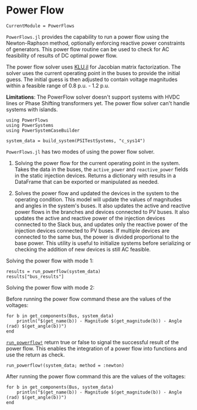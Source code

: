 # Power Flow

```@meta
CurrentModule = PowerFlows
```

`PowerFlows.jl` provides the capability to run a power flow using the Newton-Raphson method, optionally enforcing reactive power constraints of generators. This power flow routine can be used to check for AC feasibility of results of DC optimal power flow.

The power flow solver uses [KLU.jl](https://github.com/JuliaSparse/KLU.jl) for Jacobian matrix factorization. The solver uses the current
operating point in the buses to provide the initial guess. The initial guess is then
adjusted to contain voltage magnitudes within a feasible range of 0.8 p.u. - 1.2 p.u.

**Limitations**: The PowerFlow solver doesn't support systems with HVDC lines or
Phase Shifting transformers yet. The power flow solver can't handle systems with islands.

````@example generated_power_flow
using PowerFlows
using PowerSystems
using PowerSystemCaseBuilder

system_data = build_system(PSITestSystems, "c_sys14")
````

`PowerFlows.jl` has two modes of using the power flow solver.

1. Solving the power flow for the current operating point in the system.
   Takes the data in the buses, the `active_power` and `reactive_power` fields
   in the static injection devices. Returns a dictionary with results in a DataFrame that
   can be exported or manipulated as needed.

2. Solves the power flow and updated the devices in the system to the operating condition.
   This model will update the values of magnitudes and angles in the system's buses. It
   also updates the active and reactive power flows in the branches and devices connected
   to PV buses. It also updates the active and reactive power of the injection devices
   connected to the Slack bus, and updates only the reactive power of the injection devices
   connected to PV buses. If multiple devices are connected to the same bus, the power is
   divided proportional to the base power.
   This utility is useful to initialize systems before serializing or checking the
   addition of new devices is still AC feasible.

Solving the power flow with mode 1:

````@example generated_power_flow
results = run_powerflow(system_data)
results["bus_results"]
````

Solving the power flow with mode 2:

Before running the power flow command these are the values of the
voltages:

````@example generated_power_flow
for b in get_components(Bus, system_data)
    println("$(get_name(b)) - Magnitude $(get_magnitude(b)) - Angle (rad) $(get_angle(b))")
end
````

[`run_powerflow!`](@ref) return true or false to signal the successful result of the power
flow. This enables the integration of a power flow into functions and use the return as check.

````@example generated_power_flow
run_powerflow!(system_data; method = :newton)
````

After running the power flow command this are the values of the
voltages:

````@example generated_power_flow
for b in get_components(Bus, system_data)
    println("$(get_name(b)) - Magnitude $(get_magnitude(b)) - Angle (rad) $(get_angle(b))")
end
````
